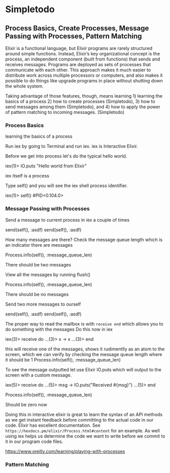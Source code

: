 # Simpletodo 

## Process Basics, Create Processes, Message Passing with Processes, Pattern Matching

Elixir is a functional language, but Elixir programs are rarely structured around simple functions. Instead, Elixir’s key organizational concept is the process, an independent component (built from functions) that sends and receives messages. Programs are deployed as sets of processes that communicate with each other. This approach makes it much easier to distribute work across multiple processors or computers, and also makes it possible to do things like upgrade programs in place without shutting down the whole system.

Taking advantage of those features, though, means learning 1) learning the basics of a process 2) how to create processes (Simpletodo), 3) how to send messages among them (Simpletodo), and 4) how to apply the power of pattern matching to incoming messages. (Simpletodo)

### Process Basics

learning the basics of a process

Run iex by going to Terminal and run iex. iex is Interactive Elixir.

Before we get into process let's do the typical hello world. 

iex(1)> IO.puts "Hello world from Elixir"

iex itself is a process

Type self() and you will see the iex shell process identifier. 

iex(1)> self()
#PID<0.104.0>

### Message Passing with Processes

Send a message to current process in iex a couple of times

send(self(), :asdf)
send(self(), :asdf)

How many messages are there? Check the message queue length which is an indicator there are messages

Process.info(self(), :message_queue_len)

There should be two messages

View all the messages by running flush()

Process.info(self(), :message_queue_len)

There should be no messages

Send two more messages to ourself

send(self(), :asdf)
send(self(), :asdf)

The proper way to read the mailbox is with `receive end` which allows you to do something with the messages
Do this now in iex

iex(3)> receive do
...(3)> x -> x
...(3)> end

this will receive one of the messages, shows it rudimentlly as an atom to the screen, which we can verify by checking the message queue length
where it should be 1 Process.info(self(), :message_queue_len)

To see the message outputted let use Elixir IO.puts which will output to the screen with a custom message.

iex(5)> receive do                                                                                                                  ...(5)> msg -> IO.puts("Received #{msg}")                                                                                           ...(5)> end     

Process.info(self(), :message_queue_len)

Should be zero now

Doing this in interactive elixir is great to learn the syntax of an API methods as we get instant feedback before committing to the actual code in our code. Elixir has excellent documentation. See `https://hexdocs.pm/elixir/Process.html#content` for an example. As well using iex helps us determine the code we want to write before we commit to it in our program code files. 

https://www.oreilly.com/learning/playing-with-processes

### Pattern Matching